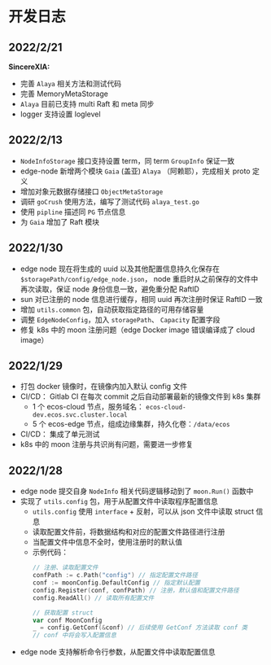 # 开发日志


## 2022/2/21

**SincereXIA:**

- 完善 `Alaya` 相关方法和测试代码
- 完善 MemoryMetaStorage
- `Alaya` 目前已支持 multi Raft 和 meta 同步
- logger 支持设置 loglevel


## 2022/2/13

- `NodeInfoStorage` 接口支持设置 term，同 term `GroupInfo` 保证一致
- edge-node 新增两个模块 `Gaia` (盖亚) `Alaya` （阿赖耶），完成相关 proto 定义
- 增加对象元数据存储接口 `ObjectMetaStorage`
- 调研 `goCrush` 使用方法，编写了测试代码 `alaya_test.go`
- 使用 `pipline` 描述同 `PG` 节点信息
- 为 `Gaia` 增加了 Raft 模块

## 2022/1/30

- edge node 现在将生成的 uuid 以及其他配置信息持久化保存在 `$storagePath/config/edge_node.json`，
node 重启时从之前保存的文件中再次读取，保证 node 身份信息一致，避免重分配 RaftID
- sun 对已注册的 node 信息进行缓存，相同 uuid 再次注册时保证 RaftID 一致
- 增加 `utils.common` 包，自动获取指定路径的可用存储容量
- 调整 `EdgeNodeConfig`，加入 `storagePath`、 `Capacity` 配置字段
- 修复 k8s 中的 moon 注册问题（edge Docker image 错误编译成了 cloud image）

## 2022/1/29

- 打包 docker 镜像时，在镜像内加入默认 config 文件
- CI/CD： Gitlab CI 在每次 commit 之后自动部署最新的镜像文件到 k8s 集群
  - 1 个 ecos-cloud 节点，服务域名： `ecos-cloud-dev.ecos.svc.cluster.local`
  - 5 个 ecos-edge 节点，组成边缘集群，持久化卷：`/data/ecos`
- CI/CD： 集成了单元测试
- k8s 中的 moon 注册与共识尚有问题，需要进一步修复

## 2022/1/28

- edge node 提交自身 `NodeInfo` 相关代码逻辑移动到了 `moon.Run()` 函数中
- 实现了 `utils.config` 包，用于从配置文件中读取程序配置信息
  - `utils.config` 使用 `interface` + 反射，可以从 json 文件中读取 struct 信息
  - 读取配置文件前，将数据结构和对应的配置文件路径进行注册
  - 当配置文件中信息不全时，使用注册时的默认值
  - 示例代码：
    ``` go
    // 注册、读取配置文件
    confPath := c.Path("config") // 指定配置文件路径
    conf := moonConfig.DefaultConfig // 指定默认配置
    config.Register(conf, confPath) // 注册，默认值和配置文件路径
    config.ReadAll() // 读取所有配置文件
  
    // 获取配置 struct
    var conf MoonConfig
    _ = config.GetConf(&conf) // 后续使用 GetConf 方法读取 conf 类
    // conf 中将会写入配置信息
    ```
- edge node 支持解析命令行参数，从配置文件中读取配置信息